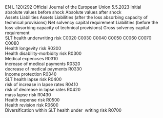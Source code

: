 EN  L 120/292 Official Journal of the European Union 5.5.2023
 Initial absolute values before 
shock  Absolute values after shock  
Assets  Liabilities  Assets  Liabilities (after the 
loss absorbing 
capacity of technical 
provisions)  Net solvency capital 
requirement  Liabilities 
(before the 
loss-absorbing 
capacity of 
technical 
provisions)  Gross solvency 
capital 
requirement  
SLT health underwriting risk  C0020  C0030  C0040  C0050  C0060  C0070  C0080  
Health longevity risk  R0200  
Health disability-morbidity risk  R0300  
Medical expencses  R0310  
increase of medical payments  R0320  
decrease of medical payments  R0330  
Income protection  R0340  
SLT health lapse risk  R0400  
risk of increase in lapse rates  R0410  
risk of decrease in lapse rates  R0420  
mass lapse risk  R0430  
Health expense risk  R0500  
Health revision risk  R0600  
Diversification within SLT health under ­
writing risk  R0700